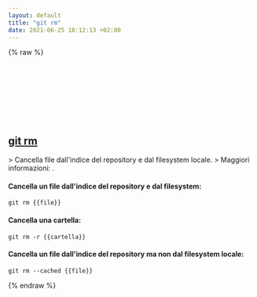 ```yaml
---
layout: default
title: "git rm"
date: 2021-06-25 18:12:13 +02:00
---
```

{% raw %}
<h2 id="git-rm">
  <a href="/it/common/git-rm.html">git rm</a> <a href="#git-rm"><svg class="icon">
    <use href="/assets/images/unicode_sprite.svg#link" />
  </svg></a>
</h2>
> Cancella file dall'indice del repository e dal filesystem locale.
> Maggiori informazioni: <https://git-scm.com/docs/git-rm>.

#### Cancella un file dall'indice del repository e dal filesystem:
```shell
git rm {{file}}
```
#### Cancella una cartella:
```shell
git rm -r {{cartella}}
```
#### Cancella un file dall'indice del repository ma non dal filesystem locale:
```shell
git rm --cached {{file}}
```
{% endraw %}